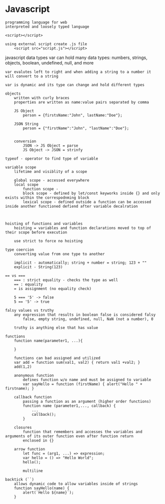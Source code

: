 # Javascript
    programming language for web
    interpreted and loosely typed language

    <script></script>

    using external script create .js file
        <script src="script.js"></script>

javascript data types
    var can hold many data types: numbers, strings, objects, boolean, undefined, null, and more

    var evalutes left to right and when adding a string to a number it will convert to a string

    var is dynamic and its type can change and hold different types

    objects
        written with curly braces
        properties are written as name:value pairs separated by comma

        JS Object
            person = {firstsName:"John", lastName:"Doe"};

        JSON String
            person = {"firstName":"John", "lastName":"Doe"};


        conversion
            JSON -> JS Object = parse
            JS Object -> JSON = strinfy

    typeof - operator to find type of variable

    variable scope
        lifetime and visiblity of a scope

        global scope - accessed everywhere
        local scope 
            function scope - 
            block scope - defined by let/const keyworks inside {} and only exists within the correspodnming block
            lexical scope - defined outside a function can be accessed inside another functioned defiend after variable decalration 



    hoisting of functions and variables
        hoisting = variables and function declarations moved to top of their scope before execution

        use strict to force no hoisting

    type coercion
        converting value from one type to another
        
        implicit - automatically; string + number = string; 123 + ""
        explicit - String(123)

    == vs ===
        === : strict equality - checks the type as well
        == : equality
        = is assignment (no equality check)

        5 === '5' -> false
        5 == '5' -> true

    falsy values vs truthy
        any expression that results in boolean false is considered falsy
            false, empty string, undefined, null, NaN (not a number), 0
    
        truthy is anything else that has value

    functions  
        function name(parameter1, ...){

        }

        functions can bad assigned and utilized
        var add = function sum(val1, val2) { return val1 +val2; }
        add(1,2)

        anonymous function    
            defines function w/o name and must be assigned to variable 
            var sayHello = function (firstName) { alert("Hello " + firstname); }

        callback function
            passing a function as an argument (higher order functions)
            function name (parameter1,..., callback) {
                ...
                callback();
            } 

        closures
            function that remembers and accesses the variables and arguments of its outer function even after function return
            enclosed in {}
        
        arrow function
            let func = (arg1, ...) => expression;
            var hello = () => "Hello World";
            hello();

            multiline

    backtick (``)
        allows dynamic code to allow variables inside of strings
        function sayHello(name) {
            alert(`Hello ${name}`);
        }